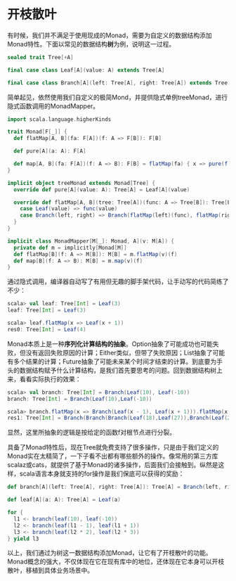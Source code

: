 # 开枝散叶

有时候，我们并不满足于使用现成的Monad，需要为自定义的数据结构添加Monad特性。下面以常见的数据结构**树**为例，说明这一过程。
```scala
sealed trait Tree[+A]

final case class Leaf[A](value: A) extends Tree[A]

final case class Branch[A](left: Tree[A], right: Tree[A]) extends Tree[A]
```
简单起见，依然使用我们自定义的极简Mond，并提供隐式单例treeMonad，进行隐式函数调用的MonadMapper。
```scala
import scala.language.higherKinds

trait Monad[F[_]] {
  def flatMap[A, B](fa: F[A])(f: A => F[B]): F[B]

  def pure[A](a: A): F[A]

  def map[A, B](fa: F[A])(f: A => B): F[B] = flatMap(fa) { x => pure(f(x)) }
}

implicit object treeMonad extends Monad[Tree] {
  override def pure[A](value: A): Tree[A] = Leaf[A](value)

  override def flatMap[A, B](tree: Tree[A])(func: A => Tree[B]): Tree[B] = tree match {
    case Leaf(value) => func(value)
    case Branch(left, right) => Branch(flatMap(left)(func), flatMap(right)(func))
  }
}

implicit class MonadMapper[M[_]: Monad, A](v: M[A]) {
  private def m = implicitly[Monad[M]]
  def flatMap[B](f: A => M[B]): M[B] = m.flatMap(v)(f)
  def map[B](f: A => B): M[B] = m.map(v)(f)
}

```
通过隐式调用，编译器自动写了有用但无趣的脚手架代码，让手动写的代码简练了不少：
```scala
scala> val leaf: Tree[Int] = Leaf(3)
leaf: Tree[Int] = Leaf(3)

scala> leaf.flatMap(x => Leaf(x + 1))
res0: Tree[Int] = Leaf(4)
```

Monad本质上是一种**序列化计算结构的抽象**。Option抽象了可能成功也可能失败，但没有返回失败原因的计算；Either类似，但带了失败原因；List抽象了可能有多个结果的计算；Future抽象了可能未来某个时间才结束的计算。到底要为手头的数据结构赋予什么计算结构，是我们首先要思考的问题。回到数据结构树上来，看看实际执行的效果：
```scala
scala> val branch: Tree[Int] = Branch(Leaf(10), Leaf(-10))
branch: Tree[Int] = Branch(Leaf(10),Leaf(-10))

scala> branch.flatMap(x => Branch(Leaf(x - 1), Leaf(x + 1))).flatMap(x => Branch(Leaf(x * 2), Leaf(x * 3)))
res1: Tree[Int] = Branch(Branch(Branch(Leaf(18),Leaf(27)),Branch(Leaf(22),Leaf(33))),Branch(Branch(Leaf(-22),Leaf(-33)),Branch(Leaf(-18),Leaf(-27))))
```

显然，这里所抽象的逻辑是按给定的函数f对根节点进行分裂。

具备了Monad特性后，现在Tree就免费支持了很多操作，只是由于我们定义的Monad实在太精简了，一下子看不出都有哪些额外的操作。像常用的第三方库scalaz或cats，就提供了基于Monad的诸多操作，后面我们会接触到。纵然是这样，scala语言本身就支持的for操作是我们保底可以获得的奖励：
```scala
def branch[A](left: Tree[A], right: Tree[A]): Tree[A] = Branch(left, right)

def leaf[A](a: A): Tree[A] = Leaf(a)

for {
  l1 <- branch(leaf(10), leaf(-10))
  l2 <- branch(leaf(l1 - 1), leaf(l1 + 1))
  l3 <- branch(leaf(l2 * 2), leaf(l2 * 3))
} yield l3
```

以上，我们通过为树这一数据结构添加Monad，让它有了开枝散叶的功能。Monad概念的强大，不仅体现在它在现有库中的地位，还体现在它本身可以开枝散叶，移植到具体业务场景中。
